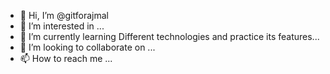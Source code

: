 - 👋 Hi, I’m @gitforajmal
- 👀 I’m interested in ...
- 🌱 I’m currently learning Different technologies and practice its features...
- 💞️ I’m looking to collaborate on ...
- 📫 How to reach me ...

<!---
gitforajmal/gitforajmal is a ✨ special ✨ repository because its `README.md` (this file) appears on your GitHub profile.
You can click the Preview link to take a look at your changes.
--->
